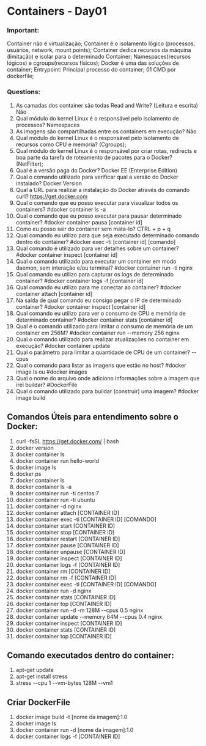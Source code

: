 
# Containers - Day01

### Important:
Container não é virtualização;
Container é o isolamento lógico (processos, usuários, network, mount points);
Container dedica recursos da máquina (limitação) e isolar para o determinado Container;
Namespaces(recursos lógicos) e cgroups(recursos físicos);
Docker é uma das soluções de container;
Entrypoint: Principal processo do container;
01 CMD por dockerfile;

### Questions:
01) As camadas dos container são todas Read and Write? (Leitura e escrita) Não
02) Qual módulo do kernel Linux é o responsável pelo isolamento de processos? Namespaces
03) As imagens são compartilhadas entre os containers em execução? Não
04) Qual módulo do kernel Linux é o responsável pelo isolamento de recursos como CPU e memória? (Cgroups);
05) Qual módulo do kernel Linux é o responsável por criar rotas, redirects e boa parte da tarefa de roteamento de pacotes para o Docker? (NetFilter);
06) Qual é a versão paga do Docker? Docker EE (Enterprise Edition)
07) Qual o comando utilizado para verificar qual a versão do Docker instalado? Docker Version
08) Qual a URL para realizar a instalação do Docker através do comando curl? https://get.docker.com
09) Qual o comando que eu posso executar para visualizar todos os containers? #docker container ls -a
10) Qual o comando que eu posso executar para pausar determinado container? #docker container pausa [container id]
11) Como eu posso sair do container sem mata-lo? CTRL + p + q
12) Qual comando eu utilizo para que seja executado determinado comando dentro do container? #docker exec -ti [container id] [comando]
13) Qual comando é utilizado para ver detalhes sobre um container? #docker container inspect [container id]
14) Qual o comando utilizado para executar um container em modo daemon, sem interação e/ou terminal? #docker container run -ti nginx
15) Qual comando eu utilizo para capturar os logs de determinado container? #docker container logs -f [container id]
16) Qual comando eu utilizo para me conectar ao container? #docker container attach [container id]
17) Na saída de qual comando eu consigo pegar o IP de determinado container? #docker container inspect [container id]
18) Qual comando eu utilizo para ver o consumo de CPU e memória de determinado container? #docker container stats [container id]
19) Qual é o comando utilizado para limitar o consumo de memória de um container em 256M? #docker container run --memory 256 nginx
20) Qual o comando utilizado para realizar atualizações no container em execução? #docker container update
21) Qual o parâmetro para limitar a quantidade de CPU de um container? --cpus
22) Qual o comando para listar as imagens que estão no host? #docker image ls ou #docker images
23) Qual o nome do arquivo onde adiciono informações sobre a imagem que irei buildar? #DockerFile
24) Qual o comando utilizado para buildar (construir) uma imagem? #docker image build


## Comandos Úteis para entendimento sobre o Docker:
01) curl -fsSL https://get.docker.com/ | bash
02) docker version
03) docker container ls
04) docker container run hello-world
05) docker image ls
06) docker ps
07) docker container ls
08) docker container ls -a
09) docker container run -ti centos:7
10) docker container run -ti ubuntu
11) docker container -d nginx
12) docker container attach [CONTAINER ID]
13) docker container exec -ti [CONTAINER ID] [COMANDO]
14) docker container start [CONTAINER ID]
15) docker container stop [CONTAINER ID]
16) docker container restart [CONTAINER ID]
17) docker container pause [CONTAINER ID]
18) docker container unpause [CONTAINER ID]
19) docker container inspect [CONTAINER ID]
20) docker container logs -f [CONTAINER ID]
21) docker container rm [CONTAINER ID]
22) docker container rm -f [CONTAINER ID]
23) docker container exec -ti [CONTAINER ID] [COMANDO]
24) docker container run -d nginx
25) docker container stats [CONTAINER ID]
26) docker container top [CONTAINER ID]
27) docker container run -d -m 128M --cpus 0.5 nginx
28) docker container update --memory 64M --cpus 0.4 nginx
29) docker container inspect [CONTAINER ID]
30) docker container stats [CONTAINER ID]
31) docker container top [CONTAINER ID]

## Comando executados dentro do container:
01) apt-get update
02) apt-get install stress
03) stress --cpu 1 --vm-bytes 128M --vm1

## Criar DockerFile
01) docker image build -t [nome da imagem]:1.0
02) docker image ls
03) docker container run -d [nome da imagem]:1.0
04) docker container logs -f [CONTAINER ID]
